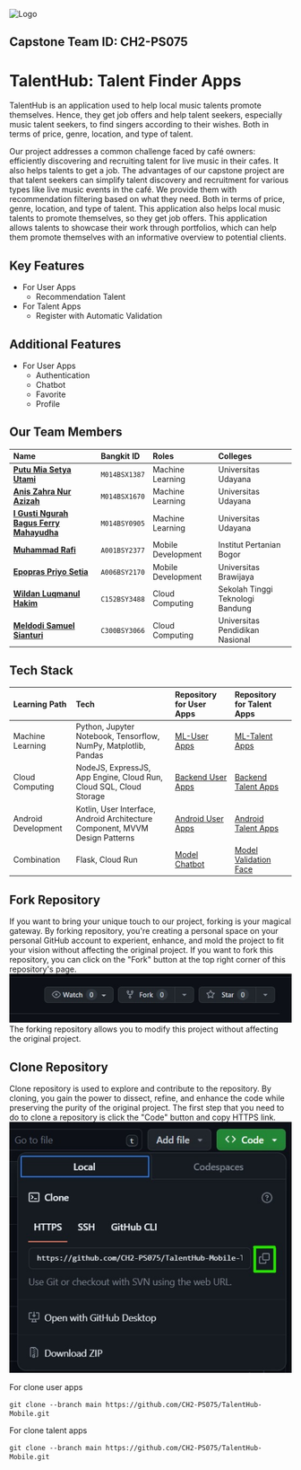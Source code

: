 ![Logo](https://github.com/CH2-PS075/ML-Project/blob/main/Mock%20up.png)

## Capstone Team ID: CH2-PS075

# TalentHub: Talent Finder Apps

TalentHub is an application used to help local music talents promote themselves. Hence, they get job offers and help talent seekers, especially music talent seekers, to find singers according to their wishes. Both in terms of price, genre, location, and type of talent.

Our project addresses a common challenge faced by café owners: efficiently discovering and recruiting talent for live music in their cafes. It also helps talents to get a job. The advantages of our capstone project are that talent seekers can simplify talent discovery and recruitment for various types like live music events in the café. We provide them with recommendation filtering based on what they need. Both in terms of price, genre, location, and type of talent. This application also helps local music talents to promote themselves, so they get job offers. This application allows talents to showcase their work through portfolios, which can help them promote themselves with an informative overview to potential clients.

## Key Features

- For User Apps
  - Recommendation Talent
- For Talent Apps
  - Register with Automatic Validation

## Additional Features

- For User Apps
  - Authentication
  - Chatbot
  - Favorite
  - Profile

## Our Team Members

| Name                                                                    | Bangkit ID    | Roles              | Colleges                         |
| :---------------------------------------------------------------------- | :------------ | :----------------- | :------------------------------- |
| **[Putu Mia Setya Utami](https://github.com/miasetya12)**               | `M014BSX1387` | Machine Learning   | Universitas Udayana              |
| **[Anis Zahra Nur Azizah](https://github.com/aniszahra)**               | `M014BSX1670` | Machine Learning   | Universitas Udayana              |
| **[I Gusti Ngurah Bagus Ferry Mahayudha](https://github.com/BangAjus)** | `M014BSY0905` | Machine Learning   | Universitas Udayana              |
| **[Muhammad Rafi](https://github.com/rafiwew)**                         | `A001BSY2377` | Mobile Development | Institut Pertanian Bogor         |
| **[Epopras Priyo Setia](https://github.com/Epopras)**                   | `A006BSY2170` | Mobile Development | Universitas Brawijaya            |
| **[Wildan Luqmanul Hakim](https://github.com/wildanlh)**                | `C152BSY3488` | Cloud Computing    | Sekolah Tinggi Teknologi Bandung |
| **[Meldodi Samuel Sianturi](https://github.com/samuelsntr)**            | `C300BSY3066` | Cloud Computing    | Universitas Pendidikan Nasional  |

## Tech Stack

| Learning Path       | Tech                                                               | Repository for User Apps                                                 | Repository for Talent Apps                                              |
| :------------------ | :----------------------------------------------------------------- | :----------------------------------------------------------------------- | :---------------------------------------------------------------------- |
| Machine Learning    |  Python, Jupyter Notebook, Tensorflow, NumPy, Matplotlib, Pandas | [ML-User Apps](https://github.com/CH2-PS075/ML-TalentHub-User/tree/main) | [ML-Talent Apps](https://github.com/CH2-PS075/ML-TalentHub-Talent-Apps) |
| Cloud Computing     | NodeJS, ExpressJS, App Engine, Cloud Run, Cloud SQL, Cloud Storage | [Backend User Apps](https://github.com/CH2-PS075/CC-API)                 | [Backend Talent Apps](https://github.com/CH2-PS075/CC-API)              |
| Android Development | Kotlin, User Interface, Android Architecture Component, MVVM Design Patterns | [Android User Apps](https://github.com/CH2-PS075/TalentHub-Mobile)                                                        | [Android Talent Apps](https://github.com/CH2-PS075/TalentHub-Mitra-Mobile)                                                              |
| Combination | Flask, Cloud Run          | [Model Chatbot](https://github.com/CH2-PS075/Model-chatbot)   |[Model Validation Face](https://github.com/CH2-PS075/ML-PREDICTION-MODEL)                                                             |
## Fork Repository

If you want to bring your unique touch to our project, forking is your magical gateway. By forking repository, you're creating a personal space on your personal GitHub account to experient, enhance, and mold the project to fit your vision without affecting the original project. If you want to fork this repository, you can click on the "Fork" button at the top right corner of this repository's page. </br>
![image](https://github.com/CH2-PS075/TalentHub-Mitra-Mobile/blob/main/Fork.jpg) </br>
The forking repository allows you to modify this project without affecting the original project.

## Clone Repository

Clone repository is used to explore and contribute to the repository. By cloning, you gain the power to dissect, refine, and enhance the code while preserving the purity of the original project. The first step that you need to do to clone a repository is click the "Code" button and copy HTTPS link. <br/>
![Image Copy HTTPS](https://github.com/CH2-PS075/TalentHub-Mitra-Mobile/blob/main/Clone.jpg)

For clone user apps

```
git clone --branch main https://github.com/CH2-PS075/TalentHub-Mobile.git
```

For clone talent apps

```
git clone --branch main https://github.com/CH2-PS075/TalentHub-Mobile.git
```
